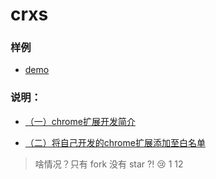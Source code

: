 # crxs

### 样例

- [demo](demo)

### 说明：

- [（一）chrome扩展开发简介](doc/（一）chrome扩展开发简介.md)

- [（二）将自己开发的chrome扩展添加至白名单](doc/（二）将自己开发的chrome扩展添加至白名单.md)

> 啥情况？只有 fork 没有 star ?! :cry:
1
12
